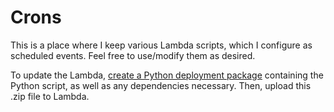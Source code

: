 Crons
==========

This is a place where I keep various Lambda scripts, which I configure as scheduled events. Feel free to use/modify them as desired.

To update the Lambda, [create a Python deployment package](http://docs.aws.amazon.com/lambda/latest/dg/lambda-python-how-to-create-deployment-package.html) containing the Python script, as well as any dependencies necessary. Then, upload this .zip file to Lambda.
